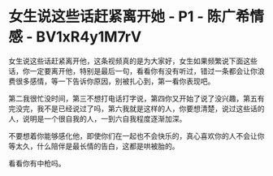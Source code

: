 # 女生说这些话赶紧离开她 - P1 - 陈广希情感 - BV1xR4y1M7rV

女生说这些话赶紧离开他，这条视频真的是为大家好，女生如果频繁说下面这些话，你一定要离开他，特别是最后一句，看看你有没有听过，错过一条都会让你浪费很多感情，等一下告诉你原因，别被扎心到，第一看你表现吧。

第二我很忙没时间，第三不想打电话打字说，第四你又开始了说了没兴趣，第五有完没完，我不是已经说过了吗，第六我就是这样的人，你要想清楚，说过这些话的人，说明是一个很自我的人，一到六自我程度逐渐加深。

不要想着你能够感化他，即使你们在一起也不会快乐的，真心喜欢你的人不会让你等太久，什么陪伴是最长情的告白，这都是哄被胎的。

看看你有中枪吗。